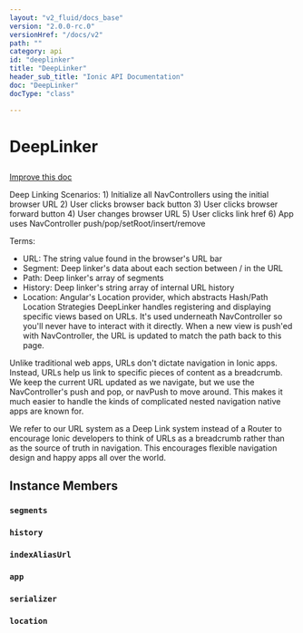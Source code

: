 ```yaml
---
layout: "v2_fluid/docs_base"
version: "2.0.0-rc.0"
versionHref: "/docs/v2"
path: ""
category: api
id: "deeplinker"
title: "DeepLinker"
header_sub_title: "Ionic API Documentation"
doc: "DeepLinker"
docType: "class"

---
```










<h1 class="api-title">
<a class="anchor" name="deep-linker" href="#deep-linker"></a>

DeepLinker





</h1>

<a class="improve-v2-docs" href="http://github.com/driftyco/ionic/edit/master//src/navigation/deep-linker.ts#L10">
Improve this doc
</a>






<p>Deep Linking Scenarios:
1) Initialize all NavControllers using the initial browser URL
2) User clicks browser back button
3) User clicks browser forward button
4) User changes browser URL
5) User clicks link href
6) App uses NavController push/pop/setRoot/insert/remove</p>
<p>Terms:</p>
<ul>
<li>URL: The string value found in the browser&#39;s URL bar</li>
<li>Segment: Deep linker&#39;s data about each section between / in the URL</li>
<li>Path: Deep linker&#39;s array of segments</li>
<li>History: Deep linker&#39;s string array of internal URL history</li>
<li>Location: Angular&#39;s Location provider, which abstracts Hash/Path Location Strategies
DeepLinker handles registering and displaying specific views based on URLs. It&#39;s used
underneath NavController so you&#39;ll never have to interact with it directly. When a new
view is push&#39;ed with NavController, the URL is updated to match the path back to this
page.</li>
</ul>
<p>Unlike traditional web apps, URLs don&#39;t dictate navigation in Ionic apps.
Instead, URLs help us link to specific pieces of content as a breadcrumb.
We keep the current URL updated as we navigate, but we use the NavController&#39;s
push and pop, or navPush to move around. This makes it much easier
to handle the kinds of complicated nested navigation native apps are known for.</p>
<p>We refer to our URL system as a Deep Link system instead of a Router to encourage
Ionic developers to think of URLs as a breadcrumb rather than as the source of
truth in navigation. This encourages flexible navigation design and happy apps all
over the world.</p>




<!-- @usage tag -->


<!-- @property tags -->



<!-- instance methods on the class -->

<h2><a class="anchor" name="instance-members" href="#instance-members"></a>Instance Members</h2>

<div id="segments"></div>

<h3>
<a class="anchor" name="segments" href="#segments"></a>
<code>segments</code>
  

</h3>












<div id="history"></div>

<h3>
<a class="anchor" name="history" href="#history"></a>
<code>history</code>
  

</h3>












<div id="indexAliasUrl"></div>

<h3>
<a class="anchor" name="indexAliasUrl" href="#indexAliasUrl"></a>
<code>indexAliasUrl</code>
  

</h3>












<div id="app"></div>

<h3>
<a class="anchor" name="app" href="#app"></a>
<code>app</code>
  

</h3>












<div id="serializer"></div>

<h3>
<a class="anchor" name="serializer" href="#serializer"></a>
<code>serializer</code>
  

</h3>












<div id="location"></div>

<h3>
<a class="anchor" name="location" href="#location"></a>
<code>location</code>
  

</h3>















<!-- related link --><!-- end content block -->


<!-- end body block -->

